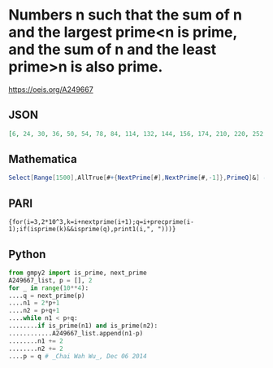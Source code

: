 # Numbers n such that the sum of n and the largest prime<n is prime, and the sum of n and the least prime\>n is also prime\.
https://oeis.org/A249667
## JSON
```JSON
[6, 24, 30, 36, 50, 54, 78, 84, 114, 132, 144, 156, 174, 210, 220, 252, 294, 300, 306, 330, 360, 378, 474, 492, 510, 512, 528, 546, 560, 594, 610, 650, 660, 690, 714, 720, 762, 780, 800, 804, 810, 816, 870, 912, 996, 1002, 1068, 1074, 1104, 1120, 1170, 1176, 1190, 1210, 1236, 1262]
```
## Mathematica
```Mathematica
Select[Range[1500],AllTrue[#+{NextPrime[#],NextPrime[#,-1]},PrimeQ]&] (* The program uses the AllTrue function from Mathematica version 10 *) (* _Harvey P. Dale_, Mar 09 2016 *)
```
## PARI
```PARI
{for(i=3,2*10^3,k=i+nextprime(i+1);q=i+precprime(i-1);if(isprime(k)&&isprime(q),print1(i,", ")))}
```
## Python
```Python
from gmpy2 import is_prime, next_prime
A249667_list, p = [], 2
for _ in range(10**4):
....q = next_prime(p)
....n1 = 2*p+1
....n2 = p+q+1
....while n1 < p+q:
........if is_prime(n1) and is_prime(n2):
............A249667_list.append(n1-p)
........n1 += 2
........n2 += 2
....p = q # _Chai Wah Wu_, Dec 06 2014
```
